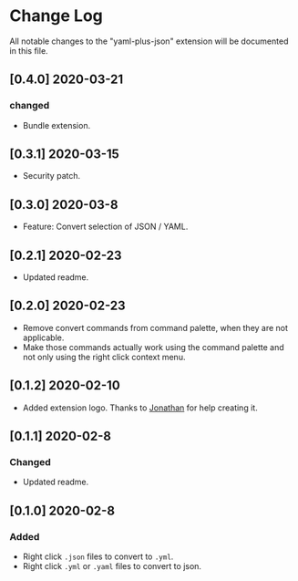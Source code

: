 # Change Log

All notable changes to the "yaml-plus-json" extension will be documented in this file.

## [0.4.0] 2020-03-21

### changed

* Bundle extension.

## [0.3.1] 2020-03-15

* Security patch.

## [0.3.0] 2020-03-8

* Feature: Convert selection of JSON / YAML.

## [0.2.1] 2020-02-23

* Updated readme.

## [0.2.0] 2020-02-23

* Remove convert commands from command palette, when they are not applicable.
* Make those commands actually work using the command palette and not only using the right click context menu.

## [0.1.2] 2020-02-10

* Added extension logo. Thanks to [Jonathan](https://github.com/JonathanMH) for help creating it.

## [0.1.1] 2020-02-8

### Changed

* Updated readme.

## [0.1.0] 2020-02-8

### Added

* Right click `.json` files to convert to `.yml`.
* Right click `.yml` or `.yaml` files to convert to json.
